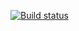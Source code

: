 [![Build status](https://ci.appveyor.com/api/projects/status/j933lrfnjfv2bwi5?svg=true)](https://ci.appveyor.com/project/holllygun/math-log-trig)